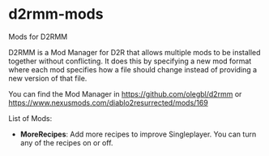 # d2rmm-mods
Mods for D2RMM

D2RMM is a Mod Manager for D2R that allows multiple mods to be installed together without conflicting. It does this by specifying a new mod format where each mod specifies how a file should change instead of providing a new version of that file.

You can find the Mod Manager in https://github.com/olegbl/d2rmm or https://www.nexusmods.com/diablo2resurrected/mods/169

List of Mods:
- **MoreRecipes**: Add more recipes to improve Singleplayer. You can turn any of the recipes on or off.
